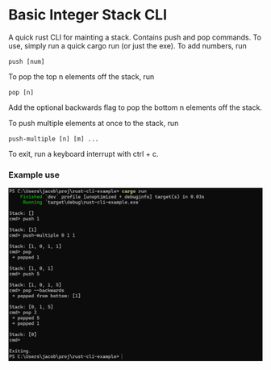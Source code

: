 # Basic Integer Stack CLI 

A quick rust CLI for mainting a stack. Contains push and pop commands. To use, simply run a quick cargo run (or just the exe). To add numbers, run 

```
push [num]
```

To pop the top n elements off the stack, run 

```
pop [n]
```

Add the optional backwards flag to pop the bottom n elements off the stack. 

To push multiple elements at once to the stack, run 

```
push-multiple [n] [m] ...
```


To exit, run a keyboard interrupt with ctrl + c.

### Example use

![example-use](./img/example.png)

